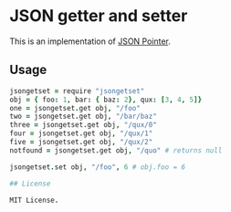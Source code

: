 # JSON getter and setter

This is an implementation of [JSON Pointer](http://tools.ietf.org/html/rfc6901).

## Usage

```coffee
jsongetset = require "jsongetset"
obj = { foo: 1, bar: { baz: 2}, qux: [3, 4, 5]}
one = jsongetset.get obj, "/foo"
two = jsongetset.get obj, "/bar/baz"
three = jsongetset.get obj, "/qux/0"
four = jsongetset.get obj, "/qux/1"
five = jsongetset.get obj, "/qux/2"
notfound = jsongetset.get obj, "/quo" # returns null

jsongetset.set obj, "/foo", 6 # obj.foo = 6

## License

MIT License.
